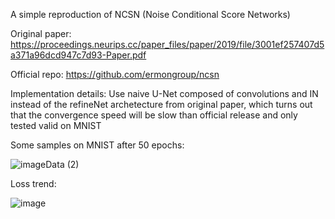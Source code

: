 A simple reproduction of NCSN (Noise Conditional Score Networks)

Original paper: https://proceedings.neurips.cc/paper_files/paper/2019/file/3001ef257407d5a371a96dcd947c7d93-Paper.pdf

Official repo: https://github.com/ermongroup/ncsn

Implementation details: Use naive U-Net composed of convolutions and IN instead of the refineNet archetecture from original paper, which turns out that the convergence speed will be slow than official release and only tested valid on MNIST

Some samples on MNIST after 50 epochs:

![imageData (2)](https://github.com/user-attachments/assets/c6230598-dc22-4f6e-9a95-4015433f0d63)

Loss trend:

![image](https://github.com/user-attachments/assets/b02dd5ae-47af-4cf8-b444-9c46bae03933)

